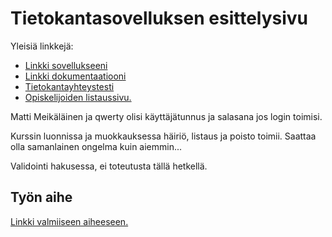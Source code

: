 # Tietokantasovelluksen esittelysivu

Yleisiä linkkejä:

* [Linkki sovellukseeni](http://vlonka.users.cs.helsinki.fi/kurssitarjonta)
* [Linkki dokumentaatiooni](https://github.com/vlonka/Tsoha-Bootstrap/blob/master/doc/Dokumantaatio.pdf)
* [Tietokantayhteystesti](http://vlonka.users.cs.helsinki.fi/kurssitarjonta/tietokantayhteys)
* [Opiskelijoiden listaussivu.](http://vlonka.users.cs.helsinki.fi/kurssitarjonta/opiskelijat)

Matti Meikäläinen ja qwerty olisi käyttäjätunnus ja salasana jos login toimisi.

Kurssin luonnissa ja muokkauksessa häiriö, listaus ja poisto toimii. Saattaa olla samanlainen ongelma kuin aiemmin...

Validointi hakusessa, ei toteutusta tällä hetkellä.

## Työn aihe

[Linkki valmiiseen aiheeseen.](http://advancedkittenry.github.io/suunnittelu_ja_tyoymparisto/aiheet/Kurssitarjonta_ja_kurssipaikan_varaus.html) 
